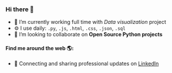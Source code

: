 ### Hi there 👋

<!--
**simkusr/simkusr** is a ✨ _special_ ✨ repository because its `README.md` (this file) appears on your GitHub profile.

Here are some ideas to get you started:

- 🔭 I’m currently working on ...
- 🌱 I’m currently learning ...
- 👯 I’m looking to collaborate on ...
- 🤔 I’m looking for help with ...
- 💬 Ask me about ...
- 📫 How to reach me: ...
- 😄 Pronouns: ...
- ⚡ Fun fact: ...

-->


- 🔭 I’m currently working full time with *Data visualization* project
- ⚙️  I use daily: `.py`, `.js`, `.html`, `.css`, `.json`, `.sql`
- 👯 I’m looking to collaborate on **Open Source Python projects**


#### Find me around the web 🌎:
- 💼 Connecting and sharing professional updates on <a href="https://www.linkedin.com/in/rolandas-simkus">LinkedIn</a>
